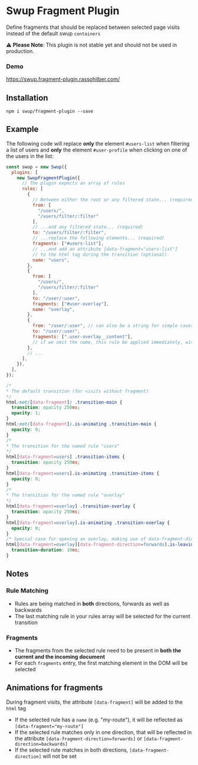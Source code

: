 # Swup Fragment Plugin

Define fragments that should be replaced between selected page visits instead of the default swup `containers`

⚠️ **Please Note**: This plugin is not stable yet and should not be used in production.

### Demo

https://swup.fragment-plugin.rassohilber.com/

## Installation

```shell
npm i swup/fragment-plugin --save
```

## Example

The following code will replace **only** the element `#users-list` when filtering a list of users and **only** the element `#user-profile` when clicking on one of the users in the list:

```js
const swup = new Swup({
  plugins: [
    new SwupFragmentPlugin({
      // The plugin expects an array of rules
      rules: [
        {
          // Between either the root or any filtered state... (required)
          from: [
            "/users/",
            "/users/filter/:filter"
          ],
          // ...and any filtered state... (required)
          to: "/users/filter/:filter",
          // ...replace the following elements... (required)
          fragments: ["#users-list"],
          // ...and add an attribute [data-fragment="users-list"]
          // to the html tag during the transition (optional).
          name: "users",
        },
        {
          from: [
            "/users/",
            "/users/filter/:filter"
          ],
          to: "/user/:user",
          fragments: ["#user-overlay"],
          name: "overlay",
        },
        {
          from: "/user/:user", // can also be a string for simple cases
          to: "/user/:user",
          fragments: [".user-overlay__content"],
          // if we omit the name, this rule be applied immediately, without animation
        },
        // ...
      ],
    }),
  ],
});
```

```css
/*
* The default transition (for visits without fragment)
*/
html:not([data-fragment]) .transition-main {
  transition: opacity 250ms;
  opacity: 1;
}
html:not([data-fragment]).is-animating .transition-main {
  opacity: 0;
}
/*
* The transition for the named rule "users"
*/
html[data-fragment=users] .transition-items {
  transition: opacity 250ms;
}
html[data-fragment=users].is-animating .transition-items {
  opacity: 0;
}
/*
* The transition for the named rule "overlay"
*/
html[data-fragment=overlay] .transition-overlay {
  transition: opacity 250ms;
}
html[data-fragment=overlay].is-animating .transition-overlay {
  opacity: 0;
}
/* Special case for opening an overlay, making use of data-fragment-direction */
html[data-fragment=overlay][data-fragment-direction=forwards].is-leaving .transition-overlay {
  transition-duration: 10ms;
}

```

## Notes

### Rule Matching

- Rules are being matched in **both** directions, forwards as well as backwards
- The last matching rule in your rules array will be selected for the current transition

### Fragments

- The fragments from the selected rule need to be present in **both the current and the incoming document**
- For each `fragments` entry, the first matching element in the DOM will be selected

## Animations for fragments

During fragment visits, the attribute `[data-fragment]` will be added to the `html` tag
- If the selected rule has a `name` (e.g. "my-route"), it will be reflected as `[data-fragment="my-route"]`
- If the selected rule matches only in one direction, that will be reflected in the attribute `[data-fragment-direction=forwards]` or `[data-fragment-direction=backwards]`
- If the selected rute matches in both directions, `[data-fragment-direction]` will not be set
